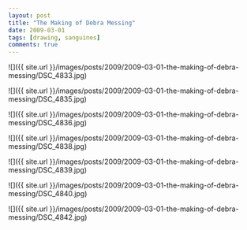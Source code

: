 ```yaml
---
layout: post
title: "The Making of Debra Messing"
date: 2009-03-01
tags: [drawing, sanguines]
comments: true
---
```

![]({{ site.url }}/images/posts/2009/2009-03-01-the-making-of-debra-messing/DSC_4833.jpg)

![]({{ site.url }}/images/posts/2009/2009-03-01-the-making-of-debra-messing/DSC_4835.jpg)

![]({{ site.url }}/images/posts/2009/2009-03-01-the-making-of-debra-messing/DSC_4836.jpg)

![]({{ site.url }}/images/posts/2009/2009-03-01-the-making-of-debra-messing/DSC_4838.jpg)

![]({{ site.url }}/images/posts/2009/2009-03-01-the-making-of-debra-messing/DSC_4839.jpg)

![]({{ site.url }}/images/posts/2009/2009-03-01-the-making-of-debra-messing/DSC_4840.jpg)

![]({{ site.url }}/images/posts/2009/2009-03-01-the-making-of-debra-messing/DSC_4842.jpg)

